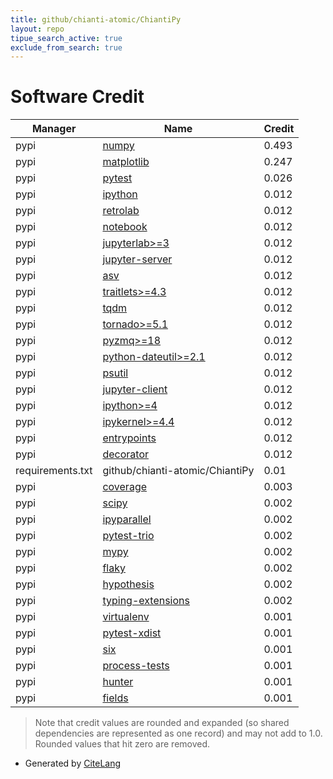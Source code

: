 ```yaml
---
title: github/chianti-atomic/ChiantiPy
layout: repo
tipue_search_active: true
exclude_from_search: true
---
```

# Software Credit

|Manager|Name|Credit|
|-------|----|------|
|pypi|[numpy](https://www.numpy.org)|0.493|
|pypi|[matplotlib](https://matplotlib.org)|0.247|
|pypi|[pytest](https://docs.pytest.org/en/latest/)|0.026|
|pypi|[ipython](https://pypi.org/project/ipython)|0.012|
|pypi|[retrolab](https://pypi.org/project/retrolab)|0.012|
|pypi|[notebook](https://pypi.org/project/notebook)|0.012|
|pypi|[jupyterlab>=3](https://pypi.org/project/jupyterlab>=3)|0.012|
|pypi|[jupyter-server](https://pypi.org/project/jupyter-server)|0.012|
|pypi|[asv](https://pypi.org/project/asv)|0.012|
|pypi|[traitlets>=4.3](https://pypi.org/project/traitlets>=4.3)|0.012|
|pypi|[tqdm](https://pypi.org/project/tqdm)|0.012|
|pypi|[tornado>=5.1](https://pypi.org/project/tornado>=5.1)|0.012|
|pypi|[pyzmq>=18](https://pypi.org/project/pyzmq>=18)|0.012|
|pypi|[python-dateutil>=2.1](https://pypi.org/project/python-dateutil>=2.1)|0.012|
|pypi|[psutil](https://pypi.org/project/psutil)|0.012|
|pypi|[jupyter-client](https://pypi.org/project/jupyter-client)|0.012|
|pypi|[ipython>=4](https://pypi.org/project/ipython>=4)|0.012|
|pypi|[ipykernel>=4.4](https://pypi.org/project/ipykernel>=4.4)|0.012|
|pypi|[entrypoints](https://pypi.org/project/entrypoints)|0.012|
|pypi|[decorator](https://pypi.org/project/decorator)|0.012|
|requirements.txt|github/chianti-atomic/ChiantiPy|0.01|
|pypi|[coverage](https://pypi.org/project/coverage)|0.003|
|pypi|[scipy](https://www.scipy.org)|0.002|
|pypi|[ipyparallel](https://pypi.org/project/ipyparallel)|0.002|
|pypi|[pytest-trio](https://pypi.org/project/pytest-trio)|0.002|
|pypi|[mypy](https://pypi.org/project/mypy)|0.002|
|pypi|[flaky](https://pypi.org/project/flaky)|0.002|
|pypi|[hypothesis](https://pypi.org/project/hypothesis)|0.002|
|pypi|[typing-extensions](https://pypi.org/project/typing-extensions)|0.002|
|pypi|[virtualenv](https://pypi.org/project/virtualenv)|0.001|
|pypi|[pytest-xdist](https://pypi.org/project/pytest-xdist)|0.001|
|pypi|[six](https://pypi.org/project/six)|0.001|
|pypi|[process-tests](https://pypi.org/project/process-tests)|0.001|
|pypi|[hunter](https://pypi.org/project/hunter)|0.001|
|pypi|[fields](https://pypi.org/project/fields)|0.001|


> Note that credit values are rounded and expanded (so shared dependencies are represented as one record) and may not add to 1.0. Rounded values that hit zero are removed.


- Generated by [CiteLang](https://github.com/vsoch/citelang)
